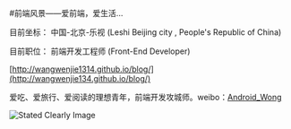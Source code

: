 #前端风景——爱前端，爱生活...

目前坐标： 中国-北京-乐视 (Leshi Beijing city , People's Republic of China)

目前职位：  前端开发工程师  (Front-End Developer)

[http://wangwenjie1314.github.io/blog/](http://wangwenjie134.github.io/blog/)

爱吃、爱旅行、爱阅读的理想青年，前端开发攻城师。weibo：[Android_Wong](http://weibo.com/wangwenjie1314 "王文杰的微博")

![Stated Clearly Image](http://c.hiphotos.baidu.com/image/pic/item/0823dd54564e92584357a3e39e82d158ccbf4e5f.jpg) 
